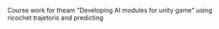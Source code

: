 Course work for theam "Developing AI modules for unity game" using ricochet trajetoris and predicting
